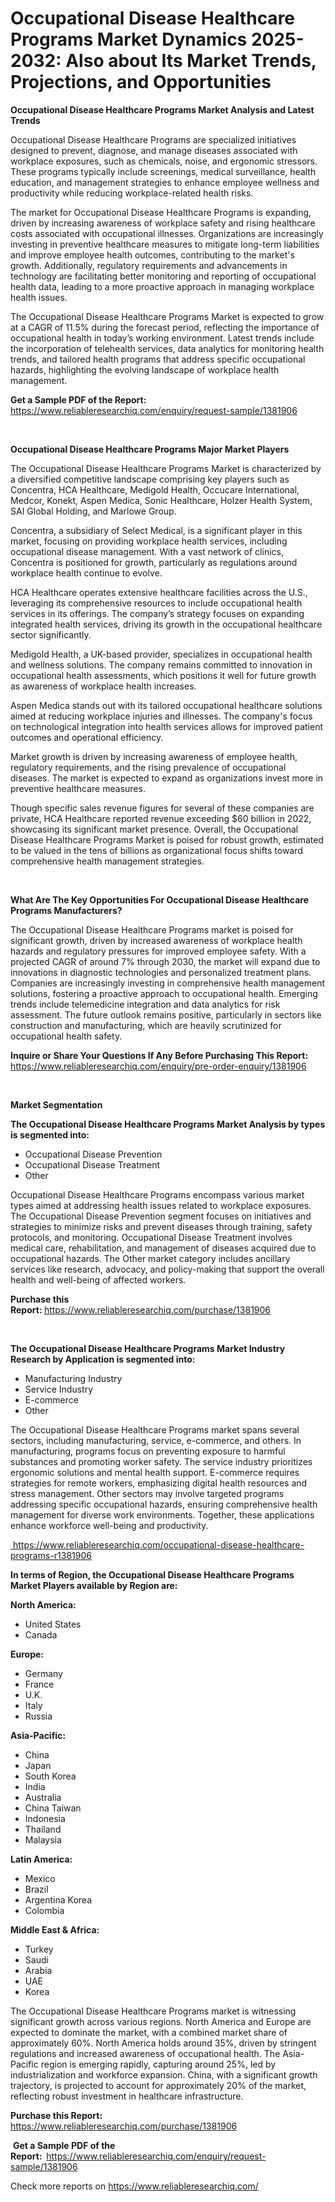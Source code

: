 <p><h1>Occupational Disease Healthcare Programs Market Dynamics 2025-2032: Also about Its Market Trends, Projections, and Opportunities</h1></p><p><strong>Occupational Disease Healthcare Programs Market Analysis and Latest Trends</strong></p>
<p><p>Occupational Disease Healthcare Programs are specialized initiatives designed to prevent, diagnose, and manage diseases associated with workplace exposures, such as chemicals, noise, and ergonomic stressors. These programs typically include screenings, medical surveillance, health education, and management strategies to enhance employee wellness and productivity while reducing workplace-related health risks.</p><p>The market for Occupational Disease Healthcare Programs is expanding, driven by increasing awareness of workplace safety and rising healthcare costs associated with occupational illnesses. Organizations are increasingly investing in preventive healthcare measures to mitigate long-term liabilities and improve employee health outcomes, contributing to the market's growth. Additionally, regulatory requirements and advancements in technology are facilitating better monitoring and reporting of occupational health data, leading to a more proactive approach in managing workplace health issues.</p><p>The Occupational Disease Healthcare Programs Market is expected to grow at a CAGR of 11.5% during the forecast period, reflecting the importance of occupational health in today’s working environment. Latest trends include the incorporation of telehealth services, data analytics for monitoring health trends, and tailored health programs that address specific occupational hazards, highlighting the evolving landscape of workplace health management.</p></p>
<p><strong>Get a Sample PDF of the Report:&nbsp;</strong> <a href="https://www.reliableresearchiq.com/enquiry/request-sample/1381906?utm_campaign=2761&utm_medium=2&utm_source=Github&utm_content=ia&utm_term=11032025&utm_id=occupational-disease-healthcare-programs">https://www.reliableresearchiq.com/enquiry/request-sample/1381906</a></p>
<p>&nbsp;</p>
<p><strong>Occupational Disease Healthcare Programs Major Market Players</strong></p>
<p><p>The Occupational Disease Healthcare Programs Market is characterized by a diversified competitive landscape comprising key players such as Concentra, HCA Healthcare, Medigold Health, Occucare International, Medcor, Konekt, Aspen Medica, Sonic Healthcare, Holzer Health System, SAI Global Holding, and Marlowe Group.</p><p>Concentra, a subsidiary of Select Medical, is a significant player in this market, focusing on providing workplace health services, including occupational disease management. With a vast network of clinics, Concentra is positioned for growth, particularly as regulations around workplace health continue to evolve.</p><p>HCA Healthcare operates extensive healthcare facilities across the U.S., leveraging its comprehensive resources to include occupational health services in its offerings. The company’s strategy focuses on expanding integrated health services, driving its growth in the occupational healthcare sector significantly.</p><p>Medigold Health, a UK-based provider, specializes in occupational health and wellness solutions. The company remains committed to innovation in occupational health assessments, which positions it well for future growth as awareness of workplace health increases.</p><p>Aspen Medica stands out with its tailored occupational healthcare solutions aimed at reducing workplace injuries and illnesses. The company's focus on technological integration into health services allows for improved patient outcomes and operational efficiency.</p><p>Market growth is driven by increasing awareness of employee health, regulatory requirements, and the rising prevalence of occupational diseases. The market is expected to expand as organizations invest more in preventive healthcare measures. </p><p>Though specific sales revenue figures for several of these companies are private, HCA Healthcare reported revenue exceeding $60 billion in 2022, showcasing its significant market presence. Overall, the Occupational Disease Healthcare Programs Market is poised for robust growth, estimated to be valued in the tens of billions as organizational focus shifts toward comprehensive health management strategies.</p></p>
<p>&nbsp;</p>
<p><strong>What Are The Key Opportunities For Occupational Disease Healthcare Programs Manufacturers?</strong></p>
<p><p>The Occupational Disease Healthcare Programs market is poised for significant growth, driven by increased awareness of workplace health hazards and regulatory pressures for improved employee safety. With a projected CAGR of around 7% through 2030, the market will expand due to innovations in diagnostic technologies and personalized treatment plans. Companies are increasingly investing in comprehensive health management solutions, fostering a proactive approach to occupational health. Emerging trends include telemedicine integration and data analytics for risk assessment. The future outlook remains positive, particularly in sectors like construction and manufacturing, which are heavily scrutinized for occupational health safety.</p></p>
<p><strong>Inquire or Share Your Questions If Any Before Purchasing This Report:</strong> <a href="https://www.reliableresearchiq.com/enquiry/pre-order-enquiry/1381906?utm_campaign=2761&utm_medium=2&utm_source=Github&utm_content=ia&utm_term=11032025&utm_id=occupational-disease-healthcare-programs">https://www.reliableresearchiq.com/enquiry/pre-order-enquiry/1381906</a></p>
<p>&nbsp;</p>
<p><strong>Market Segmentation</strong></p>
<p><strong>The Occupational Disease Healthcare Programs Market Analysis by types is segmented into:</strong></p>
<p><ul><li>Occupational Disease Prevention</li><li>Occupational Disease Treatment</li><li>Other</li></ul></p>
<p><p>Occupational Disease Healthcare Programs encompass various market types aimed at addressing health issues related to workplace exposures. The Occupational Disease Prevention segment focuses on initiatives and strategies to minimize risks and prevent diseases through training, safety protocols, and monitoring. Occupational Disease Treatment involves medical care, rehabilitation, and management of diseases acquired due to occupational hazards. The Other market category includes ancillary services like research, advocacy, and policy-making that support the overall health and well-being of affected workers.</p></p>
<p><strong>Purchase this Report:&nbsp;</strong><a href="https://www.reliableresearchiq.com/purchase/1381906?utm_campaign=2761&utm_medium=2&utm_source=Github&utm_content=ia&utm_term=11032025&utm_id=occupational-disease-healthcare-programs">https://www.reliableresearchiq.com/purchase/1381906</a></p>
<p>&nbsp;</p>
<p><strong>The Occupational Disease Healthcare Programs Market Industry Research by Application is segmented into:</strong></p>
<p><ul><li>Manufacturing Industry</li><li>Service Industry</li><li>E-commerce</li><li>Other</li></ul></p>
<p><p>The Occupational Disease Healthcare Programs market spans several sectors, including manufacturing, service, e-commerce, and others. In manufacturing, programs focus on preventing exposure to harmful substances and promoting worker safety. The service industry prioritizes ergonomic solutions and mental health support. E-commerce requires strategies for remote workers, emphasizing digital health resources and stress management. Other sectors may involve targeted programs addressing specific occupational hazards, ensuring comprehensive health management for diverse work environments. Together, these applications enhance workforce well-being and productivity.</p></p>
<p><a href="https://www.reliableresearchiq.com/occupational-disease-healthcare-programs-r1381906?utm_campaign=2761&utm_medium=2&utm_source=Github&utm_content=ia&utm_term=11032025&utm_id=occupational-disease-healthcare-programs">&nbsp;https://www.reliableresearchiq.com/occupational-disease-healthcare-programs-r1381906</a></p>
<p><strong>In terms of Region, the Occupational Disease Healthcare Programs Market Players available by Region are:</strong></p>
<p>
    <p> <strong> North America: </strong>
        <ul>
            <li>United States</li>
            <li>Canada</li>
        </ul>
        </p> 
    <p> <strong> Europe: </strong>
        <ul>
            <li>Germany</li>
            <li>France</li>
            <li>U.K.</li>
            <li>Italy</li>
            <li>Russia</li>
        </ul>
        </p> 
    <p> <strong> Asia-Pacific: </strong>
        <ul>
            <li>China</li>
            <li>Japan</li>
            <li>South Korea</li>
            <li>India</li>
            <li>Australia</li>
            <li>China Taiwan</li>
            <li>Indonesia</li>
            <li>Thailand</li>
            <li>Malaysia</li>
        </ul>
        </p> 
    <p> <strong> Latin America: </strong>
        <ul>
            <li>Mexico</li>
            <li>Brazil</li>
            <li>Argentina Korea</li>
            <li>Colombia</li>
        </ul>
        </p> 
    <p> <strong> Middle East & Africa: </strong>
        <ul>
            <li>Turkey</li>
            <li>Saudi</li>
            <li>Arabia</li>
            <li>UAE</li>
            <li>Korea</li>
        </ul>
    </p>
    </p>
<p><p>The Occupational Disease Healthcare Programs market is witnessing significant growth across various regions. North America and Europe are expected to dominate the market, with a combined market share of approximately 60%. North America holds around 35%, driven by stringent regulations and increased awareness of occupational health. The Asia-Pacific region is emerging rapidly, capturing around 25%, led by industrialization and workforce expansion. China, with a significant growth trajectory, is projected to account for approximately 20% of the market, reflecting robust investment in healthcare infrastructure.</p></p>
<p><strong>Purchase this Report: </strong><a href="https://www.reliableresearchiq.com/purchase/1381906?utm_campaign=2761&utm_medium=2&utm_source=Github&utm_content=ia&utm_term=11032025&utm_id=occupational-disease-healthcare-programs">https://www.reliableresearchiq.com/purchase/1381906</a></p>
<p>&nbsp;<strong>Get a Sample PDF of the Report:&nbsp;&nbsp;</strong><a href="https://www.reliableresearchiq.com/enquiry/request-sample/1381906?utm_campaign=2761&utm_medium=2&utm_source=Github&utm_content=ia&utm_term=11032025&utm_id=occupational-disease-healthcare-programs">https://www.reliableresearchiq.com/enquiry/request-sample/1381906</a></p>
<p><strong></strong></p>
<p>Check more reports on <a href="https://www.reliableresearchiq.com/?utm_campaign=2761&utm_medium=2&utm_source=Github&utm_content=ia&utm_term=11032025&utm_id=occupational-disease-healthcare-programs">https://www.reliableresearchiq.com/</a></p>